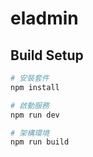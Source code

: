 # eladmin

## Build Setup
``` bash
# 安裝套件
npm install

# 啟動服務
npm run dev

# 架構環境
npm run build
```
